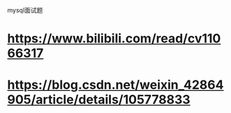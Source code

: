 mysql面试题
# https://www.bilibili.com/read/cv11066317

# https://blog.csdn.net/weixin_42864905/article/details/105778833




